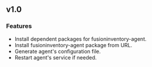 
## v1.0

### Features
* Install dependent packages for fusioninventory-agent.
* Install fusioninventory-agent package from URL.
* Generate agent's configuration file.
* Restart agent's service if needed.
